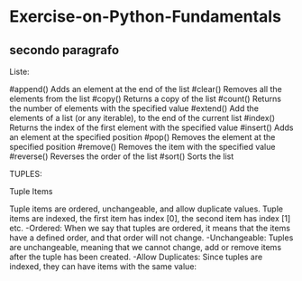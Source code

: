 # Exercise-on-Python-Fundamentals
## secondo paragrafo

Liste:

#append()	Adds an element at the end of the list
#clear()	Removes all the elements from the list
#copy()	Returns a copy of the list
#count()	Returns the number of elements with the specified value
#extend()	Add the elements of a list (or any iterable), to the end of the current list
#index()	Returns the index of the first element with the specified value
#insert()	Adds an element at the specified position
#pop()	Removes the element at the specified position
#remove()	Removes the item with the specified value
#reverse()	Reverses the order of the list
#sort()	Sorts the list


TUPLES:

Tuple Items

Tuple items are ordered, unchangeable, and allow duplicate values.
Tuple items are indexed, the first item has index [0], the second item has index [1] etc.
-Ordered:
When we say that tuples are ordered, it means that the items have a defined order, and that order will not change.
-Unchangeable:
Tuples are unchangeable, meaning that we cannot change, add or remove items after the tuple has been created.
-Allow Duplicates:
Since tuples are indexed, they can have items with the same value:
